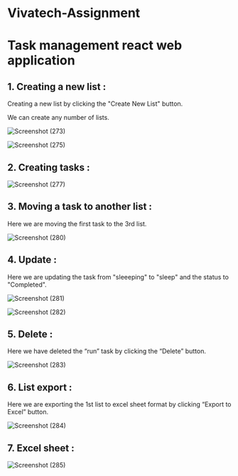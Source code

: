# Vivatech-Assignment 
<h1>Task management react web application</h1>

<h2>1. Creating a new list : </h2>
<p>Creating a new list by clicking the "Create New List" button.</p>
<p>We can create any number of lists.</p>

![Screenshot (273)](https://github.com/RaghavendraRD123/Vivatech-Assignment/assets/107551502/0d17a3ac-8b3c-445b-a0b7-6f359a2c49b6)

![Screenshot (275)](https://github.com/RaghavendraRD123/Vivatech-Assignment/assets/107551502/f6078b77-ab28-4de0-b128-e6c35da38d19)

<h2>2. Creating tasks : </h2>

![Screenshot (277)](https://github.com/RaghavendraRD123/Vivatech-Assignment/assets/107551502/75b21b84-f4e4-4d57-ab98-bd4d6c8b0ba7)

<h2>3. Moving a task to another list : </h2>
<p>Here we are moving the first task to the 3rd list.</p>

![Screenshot (280)](https://github.com/RaghavendraRD123/Vivatech-Assignment/assets/107551502/67b0ea88-d78f-4aae-bfff-51c0761b13d9)

<h2>4. Update : </h2>
<p>Here we are updating the task from "sleeeping" to "sleep" and the status to "Completed".</p>

![Screenshot (281)](https://github.com/RaghavendraRD123/Vivatech-Assignment/assets/107551502/440e3f38-92ad-4564-b058-13d5fe725483)


![Screenshot (282)](https://github.com/RaghavendraRD123/Vivatech-Assignment/assets/107551502/fc47bd23-3b59-4fc6-8d22-3fa438dcf939)

<h2>5. Delete : </h2>
<p>Here we have deleted the “run” task by clicking the “Delete” button.</p>

![Screenshot (283)](https://github.com/RaghavendraRD123/Vivatech-Assignment/assets/107551502/73f5daae-1cce-4046-b3f3-803870058c74)

<h2>6. List export : </h2>
<p>Here we are exporting the 1st list to excel sheet format by clicking “Export to Excel” button.</p>

![Screenshot (284)](https://github.com/RaghavendraRD123/Vivatech-Assignment/assets/107551502/2fda477c-d38b-424e-ba3f-f09b06e20688)

<h2>7. Excel sheet : </h2>

![Screenshot (285)](https://github.com/RaghavendraRD123/Vivatech-Assignment/assets/107551502/ddf073be-1fa5-4e01-9d5d-42049b2d6056)



